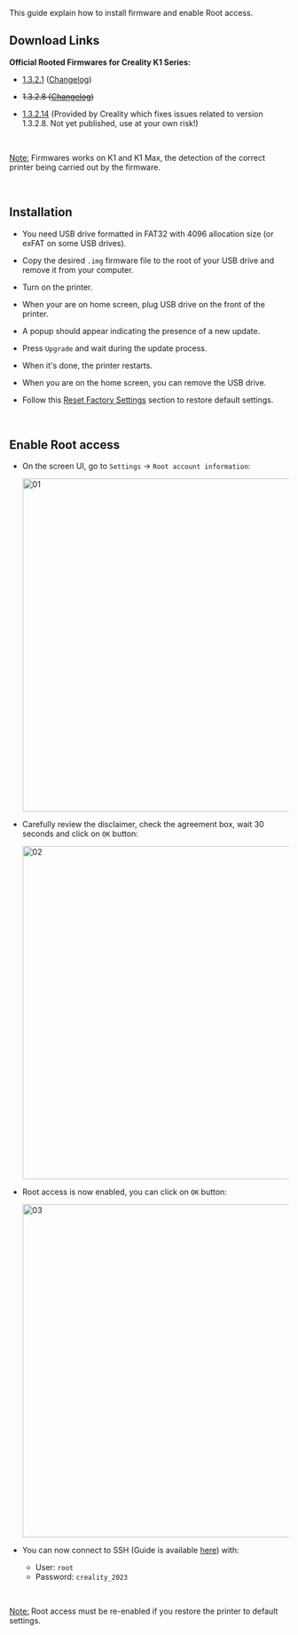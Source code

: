 This guide explain how to install firmware and enable Root access.

## Download Links

**Official Rooted Firmwares for Creality K1 Series:**

  - [1.3.2.1](https://drive.google.com/file/d/1-hD7gfqsY3cuEoSbo1h7D2EJTM5Njihk/view?usp=share_link) ([Changelog](https://raw.githubusercontent.com/Guilouz/Creality-K1-and-K1-Max/main/Changelogs/Changelog_1.3.2.1.txt))

  - ~~1.3.2.8 ([Changelog](https://raw.githubusercontent.com/Guilouz/Creality-K1-and-K1-Max/main/Changelogs/Changelog_1.3.2.8.txt))~~

  - [1.3.2.14](https://drive.google.com/file/d/1v6xVPVuMXX0XaM5_wLIZJC7RkqFwUK3c/view?usp=drive_link) (Provided by Creality which fixes issues related to version 1.3.2.8. Not yet published, use at your own risk!)

<br />

<u>Note:</u> Firmwares works on K1 and K1 Max, the detection of the correct printer being carried out by the firmware.

<br />

## Installation

- You need USB drive formatted in FAT32 with 4096 allocation size (or exFAT on some USB drives).

- Copy the desired `.img` firmware file to the root of your USB drive and remove it from your computer.

- Turn on the printer.

- When your are on home screen, plug USB drive on the front of the printer.

- A popup should appear indicating the presence of a new update.

- Press `Upgrade` and wait during the update process.

- When it's done, the printer restarts.

- When you are on the home screen, you can remove the USB drive.

- Follow this [Reset Factory Settings](https://github.com/Guilouz/Creality-K1-and-K1-Max/wiki/Restore-Factory-Settings) section to restore default settings.

<br />

## Enable Root access

- On the screen UI, go to `Settings` -> `Root account information`:

  <img width="600" alt="01" src="https://github.com/Guilouz/Creality-K1-and-K1-Max/assets/12702322/030d49df-de42-4d3d-a91f-cc1127399040">

- Carefully review the disclaimer, check the agreement box, wait 30 seconds and click on `OK` button:

  <img width="600" alt="02" src="https://github.com/Guilouz/Creality-K1-and-K1-Max/assets/12702322/3d0f0292-bbad-420a-aeba-6f5a902649f7">

- Root access is now enabled, you can click on `OK` button:

  <img width="600" alt="03" src="https://github.com/Guilouz/Creality-K1-and-K1-Max/assets/12702322/a327bd05-6db0-464f-9b4c-7b333651bafd">

- You can now connect to SSH (Guide is available [here](https://github.com/Guilouz/Creality-K1-and-K1-Max/wiki/SSH-Connection)) with:

  - User: `root`
  - Password: `creality_2023`

<br />

<u>Note:</u> Root access must be re-enabled if you restore the printer to default settings.

<br />
